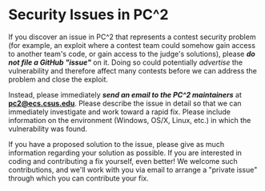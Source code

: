 # Security Issues in PC^2

If you discover an issue in PC^2 that represents a contest security problem (for example, an exploit where a contest team could somehow
gain access to another team's code, or gain access to the judge's solutions), please _**do not file a GitHub "issue"**_ on it.
Doing so could potentially _advertise_ the vulnerability and therefore affect many contests before we can address the problem 
and close the exploit.

Instead, please immediately _**send an email to the PC^2 maintainers**_ at **pc2@ecs.csus.edu**.  Please describe the issue in detail
so that we can immediately investigate and work toward a rapid fix.  Please include information on the environment (Windows, OS/X,
Linux, etc.) in which the vulnerability was found.

If you have a proposed solution to the issue, please give as much
information regarding your solution as possible.  If you are interested in coding and contributing a fix yourself, even better! 
We welcome such contributions, and we'll work with you via email to arrange a "private issue" through which you can contribute your fix.  